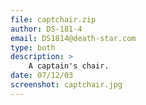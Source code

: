 ```yaml
---
file: captchair.zip
author: DS-181-4
email: DS1814@death-star.com
type: both
description: >
    A captain's chair.
date: 07/12/03
screenshot: captchair.jpg
---
```

